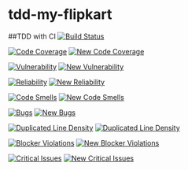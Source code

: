# tdd-my-flipkart
##TDD with CI
[![Build Status](https://travis-ci.org/netvikesh/tdd-fk-hibernate-spring.svg?branch=master)](https://travis-ci.org/netvikesh/tdd-fk-hibernate-spring)


[![Code Coverage](https://sonarcloud.io/api/badges/measure?key=net.vikesh%3Amy-flipkart&metric=coverage)](https://sonarcloud.io/api/badges/measure?key=net.vikesh%3Amy-flipkart&metric=coverage)
[![New Code Coverage](https://sonarcloud.io/api/badges/measure?key=net.vikesh%3Amy-flipkart&metric=new_coverage)](https://sonarcloud.io/api/badges/measure?key=net.vikesh%3Amy-flipkart&metric=new_coverage)


[![Vulnerability](https://sonarcloud.io/api/badges/measure?key=net.vikesh%3Amy-flipkart&metric=vulnerabilities)](https://sonarcloud.io/api/badges/measure?key=net.vikesh%3Amy-flipkart&metric=vulnerabilities)
[![New Vulnerability](https://sonarcloud.io/api/badges/measure?key=net.vikesh%3Amy-flipkart&metric=new_vulnerabilities)](https://sonarcloud.io/api/badges/measure?key=net.vikesh%3Amy-flipkart&metric=new_vulnerabilities)


[![Reliability](https://sonarcloud.io/api/badges/measure?key=net.vikesh%3Amy-flipkart&metric=reliability_rating)](https://sonarcloud.io/api/badges/measure?key=net.vikesh%3Amy-flipkart&metric=new_reliability_rating)
[![New Reliability](https://sonarcloud.io/api/badges/measure?key=net.vikesh%3Amy-flipkart&metric=new_reliability_rating)](https://sonarcloud.io/api/badges/measure?key=net.vikesh%3Amy-flipkart&metric=reliability_rating)


[![Code Smells](https://sonarcloud.io/api/badges/measure?key=net.vikesh%3Amy-flipkart&metric=code_smells)](https://sonarcloud.io/api/badges/measure?key=net.vikesh%3Amy-flipkart&metric=code_smells)
[![New Code Smells](https://sonarcloud.io/api/badges/measure?key=net.vikesh%3Amy-flipkart&metric=new_code_smells)](https://sonarcloud.io/api/badges/measure?key=net.vikesh%3Amy-flipkart&metric=new_code_smells)


[![Bugs](https://sonarcloud.io/api/badges/measure?key=net.vikesh%3Amy-flipkart&metric=bugs)](https://sonarcloud.io/api/badges/measure?key=net.vikesh%3Amy-flipkart&metric=bugs)
[![New Bugs](https://sonarcloud.io/api/badges/measure?key=net.vikesh%3Amy-flipkart&metric=new_bugs)](https://sonarcloud.io/api/badges/measure?key=net.vikesh%3Amy-flipkart&metric=new_bugs)


[![Duplicated Line Density](https://sonarcloud.io/api/badges/measure?key=net.vikesh%3Amy-flipkart&metric=duplicated_lines_density)](https://sonarcloud.io/api/badges/measure?key=net.vikesh%3Amy-flipkart&metric=duplicated_lines_density)
[![Duplicated Line Density](https://sonarcloud.io/api/badges/measure?key=net.vikesh%3Amy-flipkart&metric=new_duplicated_lines_density)](https://sonarcloud.io/api/badges/measure?key=net.vikesh%3Amy-flipkart&metric=new_duplicated_lines_density)


[![Blocker Violations](https://sonarcloud.io/api/badges/measure?key=net.vikesh%3Amy-flipkart&metric=blocker_violations)](https://sonarcloud.io/api/badges/measure?key=net.vikesh%3Amy-flipkart&metric=blocker_violations)
[![New Blocker Violations](https://sonarcloud.io/api/badges/measure?key=net.vikesh%3Amy-flipkart&metric=new_blocker_violations)](https://sonarcloud.io/api/badges/measure?key=net.vikesh%3Amy-flipkart&metric=new_blocker_violations)


[![Critical Issues](https://sonarcloud.io/api/badges/measure?key=net.vikesh%3Amy-flipkart&metric=critical_violations)](https://sonarcloud.io/api/badges/measure?key=net.vikesh%3Amy-flipkart&metric=critical_violations)
[![New Critical Issues](https://sonarcloud.io/api/badges/measure?key=net.vikesh%3Amy-flipkart&metric=new_critical_violations)](https://sonarcloud.io/api/badges/measure?key=net.vikesh%3Amy-flipkart&metric=new_critical_violations)